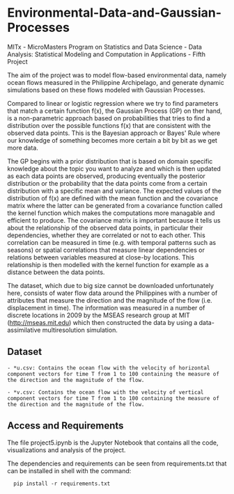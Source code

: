 # Environmental-Data-and-Gaussian-Processes
MITx - MicroMasters Program on Statistics and Data Science - Data Analysis: Statistical Modeling and Computation in Applications - Fifth Project

The aim of the project was to model flow-based environmental data, namely ocean flows measured in the Philippine Archipelago, and generate dynamic simulations based on these flows modeled with Gaussian Processes.

Compared to linear or logistic regression where we try to find parameters that match a certain function f(x), the Gaussian Process (GP) on ther hand, is a non-parametric approach based on probabilities that tries to find a distribution over the possible functions f(x) that are consistent with the observed data points. This is the Bayesian approach or Bayes' Rule where our knowledge of something becomes more certain a bit by bit as we get more data.

The GP begins with a prior distribution that is based on domain specific knowledge about the topic you want to analyze and which is then updated as each data points are observed, producing eventually the posterior distribution or the probability that the data points come from a certain distribution with a specific mean and variance. The expected values of the distribution of f(x) are defined with the mean function and the covariance matrix where the latter can be generated from a covariance function called the kernel function which makes the computations more managable and efficient to produce. The covariance matrix is important because it tells us about the relationship of the observed data points, in particular their dependencies, whether they are correlated or not to each other. This correlation can be measured in time (e.g. with temporal patterns such as seasons) or spatial correlations that measure linear dependencies or relations between variables measured at close-by locations. This relationship is then modelled with the kernel function for example as a distance between the data points.

The dataset, which due to big size cannot be downloaded unfortunately here, consists of water flow data around the Philippines with a number of attributes that measure the direction and the magnitude of the flow (i.e. displacement in time). The information was measured in a number of discrete locations in 2009 by the MSEAS research group at MIT (http://mseas.mit.edu) which then constructed the data by using a data-assimilative multiresolution simulation.

## Dataset

    - *u.csv: Contains the ocean flow with the velocity of horizontal component vectors for time T from 1 to 100 containing the measure of the direction and the magnitude of the flow.
    
    - *v.csv: Contains the ocean flow with the velocity of vertical component vectors for time T from 1 to 100 containing the measure of the direction and the magnitude of the flow.

## Access and Requirements

The file project5.ipynb is the Jupyter Notebook that contains all the code, visualizations and analysis of the project.

The dependencies and requirements can be seen from requirements.txt that can be installed in shell with the command:

      pip install -r requirements.txt


